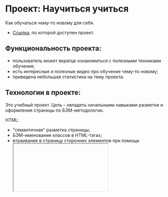 # Проект: Научиться учиться
Как обучаться чему-то новому для себя.
* [Ссылка](https://ruslan-mrzn.github.io/how-to-learn/index.html "Научиться учиться"), по которой доступен проект.

## Функциональность проекта:
* пользователь может вкратце ознакомиться с полезными техниками обучения;
* есть интересные и полезные видео про обучение чему-то новому;
* приведена небольшая статистика на тему проекта.

## Технологии в проекте:

Это учебный проект. Цель - овладеть начальными навыками разметки и оформления страницы по БЭМ-методологии.

HTML:
* "семантичная" разметка страницы;
* БЭМ-именование классов в HTML-тэгах;
* втраивание в страницу сторонних элементов при помощи <iframe>.

CSS:
* Flex-раскладка сеток;
* Grid-раскладка сетки блока с "карточками";
* Простая анимация.

Общая файловая структура:
* использование технологии БЭМ Nested.
